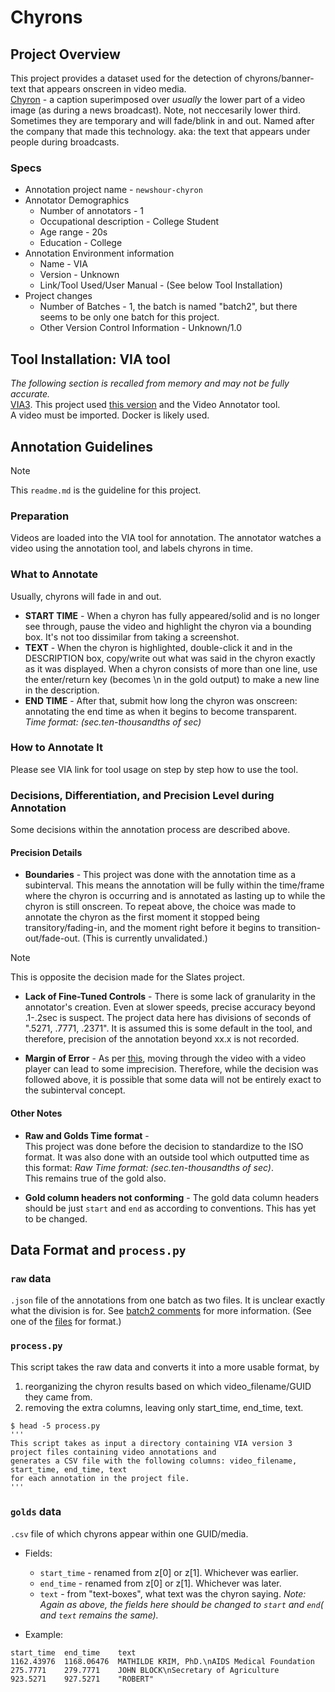 # Chyrons

## Project Overview
This project provides a dataset used for the detection of chyrons/banner-text that appears onscreen in video media.  
[Chyron](https://www.merriam-webster.com/dictionary/chyron) - a caption superimposed over *usually* the lower part of a video image (as during a news broadcast). Note, not neccesarily lower third. Sometimes they are temporary and will fade/blink in and out. 
Named after the company that made this technology. aka: the text that appears under people during broadcasts.  
### Specs
* Annotation project name - `newshour-chyron`
* Annotator Demographics
    * Number of annotators - 1 
    * Occupational description - College Student
    * Age range - 20s
    * Education - College
* Annotation Environment information
    * Name - VIA
    * Version - Unknown
    * Link/Tool Used/User Manual - (See below Tool Installation)
* Project changes
    * Number of Batches - 1, the batch is named "batch2", but there seems to be only one batch for this project.
    * Other Version Control Information - Unknown/1.0

## Tool Installation: VIA tool
_The following section is recalled from memory and may not be fully accurate._  
[VIA3](https://www.robots.ox.ac.uk/~vgg/software/via/). This project used [this version](https://github.com/kelleyl/clams-via3/blob/master/app.py#L16) and the Video Annotator tool.  
A video must be imported. Docker is likely used.  

## Annotation Guidelines
> [!Note]  
> This `readme.md` is the guideline for this project. 

### Preparation
Videos are loaded into the VIA tool for annotation. 
The annotator watches a video using the annotation tool, and labels chyrons in time.  

### What to Annotate
Usually, chyrons will fade in and out.  
* **START TIME** - When a chyron has fully appeared/solid and is no longer see through, pause the video and highlight the chyron via a bounding box. It's not too dissimilar from taking a screenshot.  
* **TEXT** - When the chyron is highlighted, double-click it and in the DESCRIPTION box, copy/write out what was said in the chyron exactly as it was displayed. When a chyron consists of more than one line, use the enter/return key (becomes \n in the gold output) to make a new line in the description.  
* **END TIME** - After that, submit how long the chyron was onscreen: annotating the end time as when it begins to become transparent.  
_Time format: (sec.ten-thousandths of sec)_   

### How to Annotate It
Please see VIA link for tool usage on step by step how to use the tool. 

### Decisions, Differentiation, and Precision Level during Annotation
Some decisions within the annotation process are described above.  

#### Precision Details

* **Boundaries** - This project was done with the annotation time as a subinterval. 
This means the annotation will be fully within the time/frame where the chyron is occurring and is annotated as lasting up to while the chyron is still onscreen. 
To repeat above, the choice was made to annotate the chyron as the first moment it stopped being transitory/fading-in, and the moment right before it begins to transition-out/fade-out. 
(This is currently unvalidated.)  
> [!Note]  
> This is opposite the decision made for the Slates project.  

* **Lack of Fine-Tuned Controls** - There is some lack of granularity in the annotator's creation. Even at slower speeds, precise accuracy beyond .1-.2sec is suspect. 
The project data here has divisions of seconds of ".5271, .7771, .2371". 
It is assumed this is some default in the tool, and therefore, precision of the annotation beyond xx.x is not recorded.  

* **Margin of Error** - As per [this](https://github.com/clamsproject/aapb-annotations/blob/main/repository_level_conventions.md), moving through the video with a video player can lead to some imprecision. 
Therefore, while the decision was followed above, it is possible that some data will not be entirely exact to the subinterval concept.

#### Other Notes  

* **Raw and Golds Time format** -  
This project was done before the decision to standardize to the ISO format. It was also done with an outside tool which outputted time as this format: 
_Raw Time format: (sec.ten-thousandths of sec)_.  
This remains true of the gold also. 

* **Gold column headers not conforming** - The gold data column headers should be just `start` and `end` as according to conventions. This has yet to be changed. 

## Data Format and `process.py`
### `raw` data
`.json` file of the annotations from one batch as two files. It is unclear exactly what the division is for. 
See [batch2 comments](https://github.com/clamsproject/aapb-annotations/issues/24#issuecomment-1638870043) for more information. 
(See one of the [files](https://github.com/clamsproject/aapb-annotations/blob/feaf342477fc27e57dcdcbb74c067aba4a02e40d/newshour-chyron/220701-batch2/3a054b38_18Jul2022_16h18m12s.json) for format.)
 
### `process.py`
This script takes the raw data and converts it into a more usable format, by
1. reorganizing the chyron results based on which video_filename/GUID they came from.
2. removing the extra columns, leaving only start_time, end_time, text.
```
$ head -5 process.py 
'''
This script takes as input a directory containing VIA version 3 project files containing video annotations and
generates a CSV file with the following columns: video_filename, start_time, end_time, text
for each annotation in the project file.
'''
```

### `golds` data
`.csv` file of which chyrons appear within one GUID/media. 
* Fields:
    * `start_time` - renamed from z[0] or z[1]. Whichever was earlier. 
    * `end_time` - renamed from z[0] or z[1]. Whichever was later. 
    * `text` - from "text-boxes", what text was the chyron saying.
_Note: Again as above, the fields here should be changed to `start` and `end`( and `text` remains the same)._ 

* Example:
```
start_time  end_time    text  
1162.43976  1168.06476  MATHILDE KRIM, PhD.\nAIDS Medical Foundation  
275.7771    279.7771    JOHN BLOCK\nSecretary of Agriculture  
923.5271    927.5271    "ROBERT"  
```


